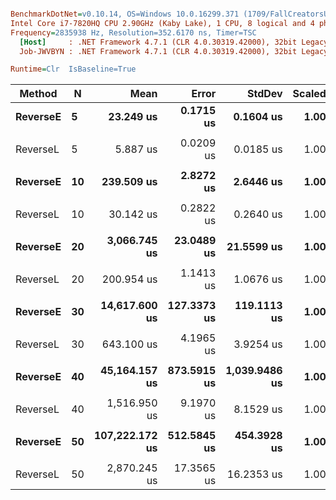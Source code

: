 ``` ini

BenchmarkDotNet=v0.10.14, OS=Windows 10.0.16299.371 (1709/FallCreatorsUpdate/Redstone3)
Intel Core i7-7820HQ CPU 2.90GHz (Kaby Lake), 1 CPU, 8 logical and 4 physical cores
Frequency=2835938 Hz, Resolution=352.6170 ns, Timer=TSC
  [Host]     : .NET Framework 4.7.1 (CLR 4.0.30319.42000), 32bit LegacyJIT-v4.7.2633.0
  Job-JWVBYN : .NET Framework 4.7.1 (CLR 4.0.30319.42000), 32bit LegacyJIT-v4.7.2633.0

Runtime=Clr  IsBaseline=True  

```
|   Method |  N |           Mean |       Error |        StdDev | Scaled | Rank |
|--------- |--- |---------------:|------------:|--------------:|-------:|-----:|
| **ReverseE** |  **5** |      **23.249 us** |   **0.1715 us** |     **0.1604 us** |   **1.00** |    **1** |
|          |    |                |             |               |        |      |
| ReverseL |  5 |       5.887 us |   0.0209 us |     0.0185 us |   1.00 |    1 |
|          |    |                |             |               |        |      |
| **ReverseE** | **10** |     **239.509 us** |   **2.8272 us** |     **2.6446 us** |   **1.00** |    **1** |
|          |    |                |             |               |        |      |
| ReverseL | 10 |      30.142 us |   0.2822 us |     0.2640 us |   1.00 |    1 |
|          |    |                |             |               |        |      |
| **ReverseE** | **20** |   **3,066.745 us** |  **23.0489 us** |    **21.5599 us** |   **1.00** |    **1** |
|          |    |                |             |               |        |      |
| ReverseL | 20 |     200.954 us |   1.1413 us |     1.0676 us |   1.00 |    1 |
|          |    |                |             |               |        |      |
| **ReverseE** | **30** |  **14,617.600 us** | **127.3373 us** |   **119.1113 us** |   **1.00** |    **1** |
|          |    |                |             |               |        |      |
| ReverseL | 30 |     643.100 us |   4.1965 us |     3.9254 us |   1.00 |    1 |
|          |    |                |             |               |        |      |
| **ReverseE** | **40** |  **45,164.157 us** | **873.5915 us** | **1,039.9486 us** |   **1.00** |    **1** |
|          |    |                |             |               |        |      |
| ReverseL | 40 |   1,516.950 us |   9.1970 us |     8.1529 us |   1.00 |    1 |
|          |    |                |             |               |        |      |
| **ReverseE** | **50** | **107,222.172 us** | **512.5845 us** |   **454.3928 us** |   **1.00** |    **1** |
|          |    |                |             |               |        |      |
| ReverseL | 50 |   2,870.245 us |  17.3565 us |    16.2353 us |   1.00 |    1 |
